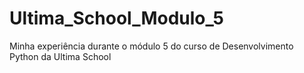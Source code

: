 ﻿# Ultima_School_Modulo_5
Minha experiência durante o módulo 5 do curso de Desenvolvimento Python da Ultima School
